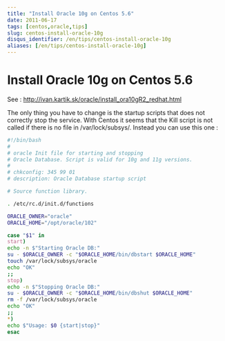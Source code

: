 ```yaml
---
title: "Install Oracle 10g on Centos 5.6"
date: 2011-06-17
tags: [centos,oracle,tips]
slug: centos-install-oracle-10g
disqus_identifier: /en/tips/centos-install-oracle-10g
aliases: [/en/tips/centos-install-oracle-10g]
---
```

# Install Oracle 10g on Centos 5.6

See : http://ivan.kartik.sk/oracle/install_ora10gR2_redhat.html

The only thing you have to change is the startup scripts that does not correctly stop the service. With Centos it seems that the Kill script is not called if there is no file in /var/lock/subsys/. Instead you can use this one : 

```bash
#!/bin/bash
#
# oracle Init file for starting and stopping
# Oracle Database. Script is valid for 10g and 11g versions.
#
# chkconfig: 345 99 01
# description: Oracle Database startup script

# Source function library.

. /etc/rc.d/init.d/functions

ORACLE_OWNER="oracle"
ORACLE_HOME="/opt/oracle/102"

case "$1" in
start)
echo -n $"Starting Oracle DB:"
su - $ORACLE_OWNER -c "$ORACLE_HOME/bin/dbstart $ORACLE_HOME"
touch /var/lock/subsys/oracle
echo "OK"
;;
stop)
echo -n $"Stopping Oracle DB:"
su - $ORACLE_OWNER -c "$ORACLE_HOME/bin/dbshut $ORACLE_HOME"
rm -f /var/lock/subsys/oracle
echo "OK"
;;
*)
echo $"Usage: $0 {start|stop}"
esac
```





